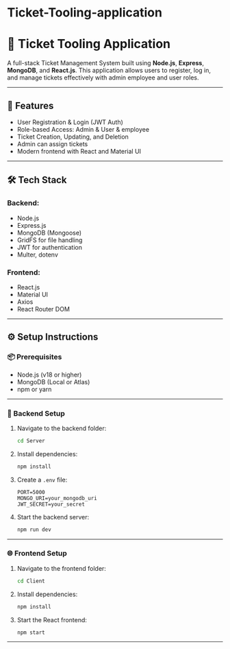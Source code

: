 # Ticket-Tooling-application

# 🎫 Ticket Tooling Application

A full-stack Ticket Management System built using **Node.js**, **Express**, **MongoDB**, and **React.js**. This application allows users to register, log in, and manage tickets effectively with admin employee and user roles.

---

## 🚀 Features

- User Registration & Login (JWT Auth)
- Role-based Access: Admin & User & employee
- Ticket Creation, Updating, and Deletion
- Admin can assign tickets
- Modern frontend with React and Material UI

---

## 🛠️ Tech Stack

### Backend:
- Node.js
- Express.js
- MongoDB (Mongoose)
- GridFS for file handling
- JWT for authentication
- Multer, dotenv

### Frontend:
- React.js
- Material UI
- Axios
- React Router DOM

---



## ⚙️ Setup Instructions

### 📦 Prerequisites

- Node.js (v18 or higher)
- MongoDB (Local or Atlas)
- npm or yarn

---

### 🔧 Backend Setup

1. Navigate to the backend folder:

   ```bash
   cd Server
   ```

2. Install dependencies:

   ```bash
   npm install
   ```

3. Create a `.env` file:

   ```env
   PORT=5000
   MONGO_URI=your_mongodb_uri
   JWT_SECRET=your_secret
   ```

4. Start the backend server:

   ```bash
   npm run dev
   ```

---

### 🌐 Frontend Setup

1. Navigate to the frontend folder:

   ```bash
   cd Client
   ```

2. Install dependencies:

   ```bash
   npm install
   ```

3. Start the React frontend:

   ```bash
   npm start
   ```

---

